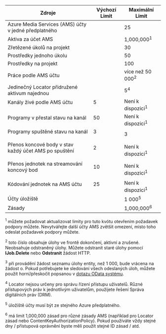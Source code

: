 Zdroje|Výchozí Limit|Maximální Limit
---|---|---
Azure Media Services (AMS) účty v jedné předplatného||25
Aktiva za účet AMS||1,000,000<sup>1</sup>
Zřetězené úkolů na projekt||30
Prostředky jednoho úkolu||50
Prostředky na projekt||100
Práce podle AMS účtu ||více než 50 000<sup>2</sup>
Jedinečný Locator přidružené aktivum najednou||5<sup>4</sup>
Kanály živé podle AMS účtu </p></td>|5</p></td>|Není k dispozici<sup>1</sup>
Programy v přestal stavu na kanál </p></td>|50</p></td>|Není k dispozici<sup>1</sup>
Programy spuštěné stavu na kanál </p></td>|3</p></td>|3
Přenos koncové body v stav každý účet AMS po spuštění</p></td>|2</p></td>|Není k dispozici<sup>1</sup>
Přenos jednotek na streamování koncový bod </p></td>|10 </p></td>|Není k dispozici<sup>1</sup>
Kódování jednotek na AMS účtu </p></td>|25</p></td>|Není k dispozici<sup>1</sup>
Účty úložiště | |1 000<sup>5</sup>
Zásady || 1,000,000<sup>6</sup>

<sup>1</sup> můžete požadovat aktualizovat limity pro tuto kvótu otevřením požadavek podpory můžete. Nevytvářejte další účty AMS zvětšit omezení, místo toho odeslat požadavek podpory můžete.

<sup>2</sup> toto číslo obsahuje úlohy ve frontě dokončení, aktivní a zrušené. Neobsahuje odstraněný úlohy. Můžete odstranit staré úlohy pomocí **IJob.Delete** nebo **Odstranit** žádost HTTP.

<sup>3</sup> při provádění žádost seznamu úlohy entity, než 1 000, bude vrácena na žádost o. Pokud potřebujete ke sledování všech odeslaných úloh, můžete použít horní/přeskočit popsanou v [dotazu OData systému](http://msdn.microsoft.com/library/gg309461.aspx).

<sup>4</sup> Locator nejsou určeny pro správu řízení přístupu uživatelů. Různé přístupových práv k jednotlivým uživatelům, použijete řešení Správa digitálních práv (DRM).

<sup>5</sup> úložiště účty musí být ze stejného Azure předplatného.

<sup>6</sup> má limit 1,000,000 zásad pro různé zásady AMS (například pro Locator zásad nebo ContentKeyAuthorizationPolicy). Pokud používáte vždy stejné dny / přístupová oprávnění byste měli použít stejné ID zásad / atd.
